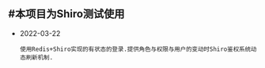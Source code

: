 #本项目为Shiro测试使用
------
- 2022-03-22
    ```
    使用Redis+Shiro实现的有状态的登录.提供角色与权限与用户的变动时Shiro鉴权系统动态刷新机制.
